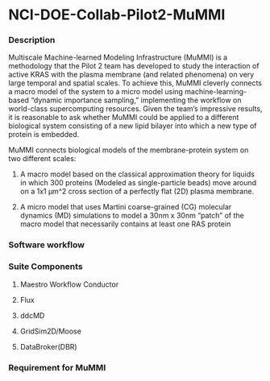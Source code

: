 # NCI-DOE-Collab-Pilot2-MuMMI

### Description
Multiscale Machine-learned Modeling Infrastructure (MuMMI) is a methodology that the Pilot 2 team has developed to study the interaction of active KRAS with the plasma membrane (and related phenomena) on very large temporal and spatial scales. To achieve this, MuMMI cleverly connects a macro model of the system to a micro model using machine-learning-based “dynamic importance sampling,” implementing the workflow on world-class supercomputing resources. Given the team’s impressive results, it is reasonable to ask whether MuMMI could be applied to a different biological system consisting of a new lipid bilayer into which a new type of protein is embedded.

MuMMI connects biological models of the membrane-protein system on two different scales:

1. A macro model based on the classical approximation theory for liquids in which 300 proteins (Modeled as single-particle beads) move around on a 1x1 &mu;m^2 cross section of a perfectly flat (2D) plasma membrane.

2. A micro model that uses Martini coarse-grained (CG) molecular dynamics (MD) simulations to model a 30nm x 30nm “patch” of the macro model that necessarily contains at least one RAS protein



### Software workflow


### Suite Components


1) Maestro Workflow Conductor

2) Flux

3) ddcMD

4) GridSim2D/Moose

5) DataBroker(DBR)

### Requirement for MuMMI

